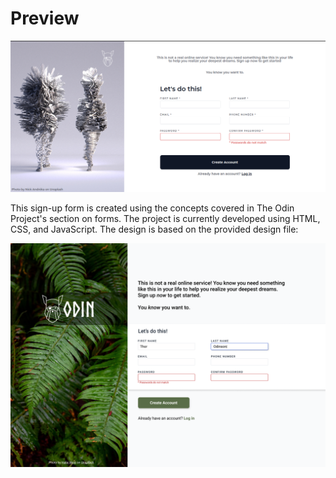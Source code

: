 # Preview
![Preview do formulário](preview.png)

This sign-up form is created using the concepts covered in The Odin Project's section on forms. The project is currently developed using HTML, CSS, and JavaScript. The design is based on the provided design file:

![Desing file](sign-up-form.png)
